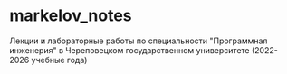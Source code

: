 # markelov_notes
Лекции и лабораторные работы по специальности "Программная инженерия" в Череповецком государственном университете (2022-2026 учебные года)
